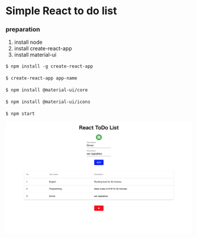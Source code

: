 # Simple React to do list

### preparation
1. install node
1. install create-react-app
1. install material-ui

```
$ npm install -g create-react-app

$ create-react-app app-name

$ npm install @material-ui/core

$ npm install @material-ui/icons

$ npm start
```

![img](images/image.png)

